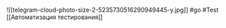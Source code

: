 ![[telegram-cloud-photo-size-2-5235730516290949445-y.jpg]]
#go #Test 
[[Автоматизация тестирования]]